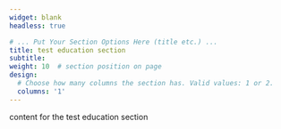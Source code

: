 ```yaml
---
widget: blank
headless: true

# ... Put Your Section Options Here (title etc.) ...
title: test education section
subtitle:
weight: 10  # section position on page
design:
  # Choose how many columns the section has. Valid values: 1 or 2.
  columns: '1'
---
```

content for the test education section